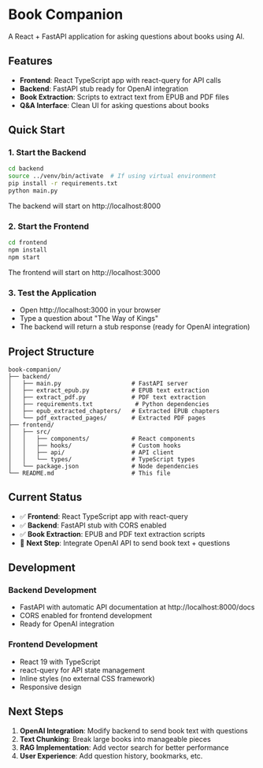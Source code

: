 # Book Companion

A React + FastAPI application for asking questions about books using AI.

## Features

- **Frontend**: React TypeScript app with react-query for API calls
- **Backend**: FastAPI stub ready for OpenAI integration
- **Book Extraction**: Scripts to extract text from EPUB and PDF files
- **Q&A Interface**: Clean UI for asking questions about books

## Quick Start

### 1. Start the Backend

```bash
cd backend
source ../venv/bin/activate  # If using virtual environment
pip install -r requirements.txt
python main.py
```

The backend will start on http://localhost:8000

### 2. Start the Frontend

```bash
cd frontend
npm install
npm start
```

The frontend will start on http://localhost:3000

### 3. Test the Application

- Open http://localhost:3000 in your browser
- Type a question about "The Way of Kings"
- The backend will return a stub response (ready for OpenAI integration)

## Project Structure

```
book-companion/
├── backend/
│   ├── main.py                    # FastAPI server
│   ├── extract_epub.py            # EPUB text extraction
│   ├── extract_pdf.py             # PDF text extraction
│   ├── requirements.txt            # Python dependencies
│   ├── epub_extracted_chapters/   # Extracted EPUB chapters
│   └── pdf_extracted_pages/       # Extracted PDF pages
├── frontend/
│   ├── src/
│   │   ├── components/            # React components
│   │   ├── hooks/                 # Custom hooks
│   │   ├── api/                   # API client
│   │   └── types/                 # TypeScript types
│   └── package.json               # Node dependencies
└── README.md                      # This file
```

## Current Status

- ✅ **Frontend**: React TypeScript app with react-query
- ✅ **Backend**: FastAPI stub with CORS enabled
- ✅ **Book Extraction**: EPUB and PDF text extraction scripts
- 🔄 **Next Step**: Integrate OpenAI API to send book text + questions

## Development

### Backend Development
- FastAPI with automatic API documentation at http://localhost:8000/docs
- CORS enabled for frontend development
- Ready for OpenAI integration

### Frontend Development
- React 19 with TypeScript
- react-query for API state management
- Inline styles (no external CSS framework)
- Responsive design

## Next Steps

1. **OpenAI Integration**: Modify backend to send book text with questions
2. **Text Chunking**: Break large books into manageable pieces
3. **RAG Implementation**: Add vector search for better performance
4. **User Experience**: Add question history, bookmarks, etc.
